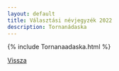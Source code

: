 ```yaml
---
layout: default
title: Választási névjegyzék 2022
description: Tornanádaska
---
```


{% include Tornanaadaska.html %}

[Vissza](./)